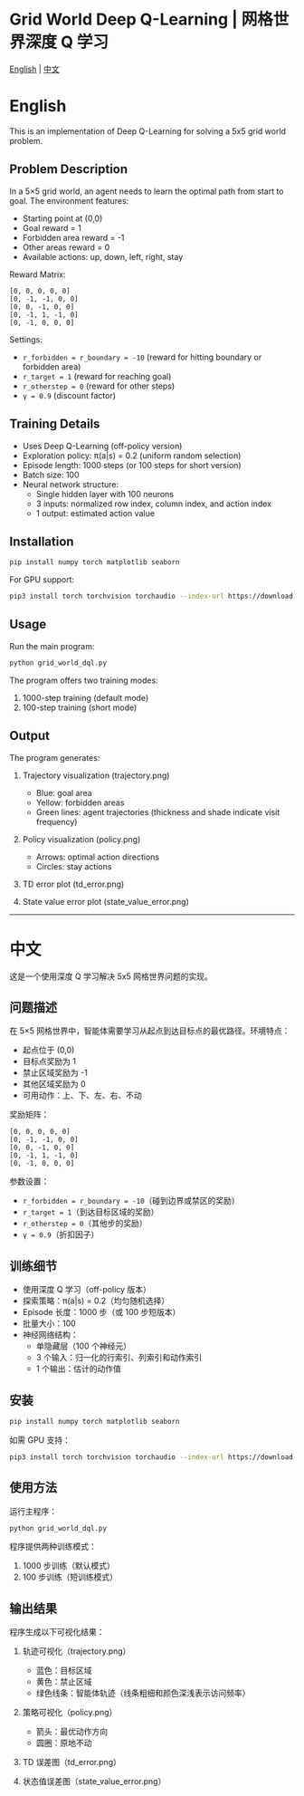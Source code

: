 # Grid World Deep Q-Learning | 网格世界深度 Q 学习

[English](#english) | [中文](#chinese)

# <a name="english"></a>English

This is an implementation of Deep Q-Learning for solving a 5x5 grid world problem.

## Problem Description

In a 5×5 grid world, an agent needs to learn the optimal path from start to goal. The environment features:
- Starting point at (0,0)
- Goal reward = 1
- Forbidden area reward = -1
- Other areas reward = 0
- Available actions: up, down, left, right, stay

Reward Matrix:
```
[0, 0, 0, 0, 0]
[0, -1, -1, 0, 0]
[0, 0, -1, 0, 0]
[0, -1, 1, -1, 0]
[0, -1, 0, 0, 0]
```

Settings:
- `r_forbidden = r_boundary = -10` (reward for hitting boundary or forbidden area)
- `r_target = 1` (reward for reaching goal)
- `r_otherstep = 0` (reward for other steps)
- `γ = 0.9` (discount factor)

## Training Details

- Uses Deep Q-Learning (off-policy version)
- Exploration policy: π(a|s) = 0.2 (uniform random selection)
- Episode length: 1000 steps (or 100 steps for short version)
- Batch size: 100
- Neural network structure:
  - Single hidden layer with 100 neurons
  - 3 inputs: normalized row index, column index, and action index
  - 1 output: estimated action value

## Installation

```bash
pip install numpy torch matplotlib seaborn
```

For GPU support:
```bash
pip3 install torch torchvision torchaudio --index-url https://download.pytorch.org/whl/cu124
```

## Usage

Run the main program:
```bash
python grid_world_dql.py
```

The program offers two training modes:
1. 1000-step training (default mode)
2. 100-step training (short mode)

## Output

The program generates:
1. Trajectory visualization (trajectory.png)
   - Blue: goal area
   - Yellow: forbidden areas
   - Green lines: agent trajectories (thickness and shade indicate visit frequency)

2. Policy visualization (policy.png)
   - Arrows: optimal action directions
   - Circles: stay actions

3. TD error plot (td_error.png)
4. State value error plot (state_value_error.png)

---

# <a name="chinese"></a>中文

这是一个使用深度 Q 学习解决 5x5 网格世界问题的实现。

## 问题描述

在 5×5 网格世界中，智能体需要学习从起点到达目标点的最优路径。环境特点：
- 起点位于 (0,0)
- 目标点奖励为 1
- 禁止区域奖励为 -1
- 其他区域奖励为 0
- 可用动作：上、下、左、右、不动

奖励矩阵：
```
[0, 0, 0, 0, 0]
[0, -1, -1, 0, 0]
[0, 0, -1, 0, 0]
[0, -1, 1, -1, 0]
[0, -1, 0, 0, 0]
```

参数设置：
- `r_forbidden = r_boundary = -10`（碰到边界或禁区的奖励）
- `r_target = 1`（到达目标区域的奖励）
- `r_otherstep = 0`（其他步的奖励）
- `γ = 0.9`（折扣因子）

## 训练细节

- 使用深度 Q 学习（off-policy 版本）
- 探索策略：π(a|s) = 0.2（均匀随机选择）
- Episode 长度：1000 步（或 100 步短版本）
- 批量大小：100
- 神经网络结构：
  - 单隐藏层（100 个神经元）
  - 3 个输入：归一化的行索引、列索引和动作索引
  - 1 个输出：估计的动作值

## 安装

```bash
pip install numpy torch matplotlib seaborn
```

如需 GPU 支持：
```bash
pip3 install torch torchvision torchaudio --index-url https://download.pytorch.org/whl/cu124
```

## 使用方法

运行主程序：
```bash
python grid_world_dql.py
```

程序提供两种训练模式：
1. 1000 步训练（默认模式）
2. 100 步训练（短训练模式）

## 输出结果

程序生成以下可视化结果：
1. 轨迹可视化（trajectory.png）
   - 蓝色：目标区域
   - 黄色：禁止区域
   - 绿色线条：智能体轨迹（线条粗细和颜色深浅表示访问频率）

2. 策略可视化（policy.png）
   - 箭头：最优动作方向
   - 圆圈：原地不动

3. TD 误差图（td_error.png）
4. 状态值误差图（state_value_error.png）
